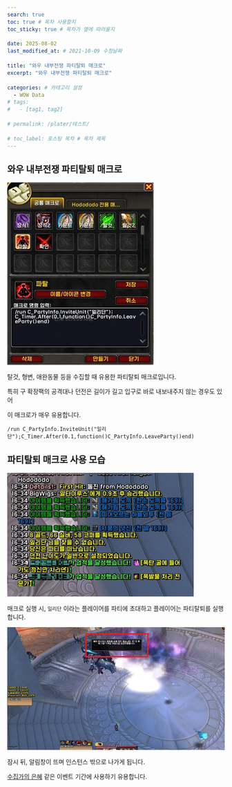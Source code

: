 ```yaml
---
search: true
toc: true # 목차 사용할지
toc_sticky: true # 목차가 옆에 따라올지

date: 2025-08-02
last_modified_at: # 2021-10-09 수정날짜

title: "와우 내부전쟁 파티탈퇴 매크로"
excerpt: "와우 내부전쟁 파티탈퇴 매크로"

categories: # 카테고리 설정
  - WOW Data
# tags:
#   - [tag1, tag2]

# permalink: /plater/테스트/

# toc_label: 포스팅 목차 # 목차 제목
---
```


## 와우 내부전쟁 파티탈퇴 매크로

![이미지 설명](/assets/img/wow/wowdata/partyleave/1.webp)

탈것, 형변, 애완동물 등을 수집할 때 유용한 파티탈퇴 매크로입니다.  

특히 구 확장팩의 공격대나 던전은 길이가 길고 입구로 바로 내보내주지 않는 경우도 있어

이 매크로가 매우 유용합니다.

```  
/run C_PartyInfo.InviteUnit("일리단");C_Timer.After(0.1,function()C_PartyInfo.LeaveParty()end)
```  

## 파티탈퇴 매크로 사용 모습

![이미지 설명](/assets/img/wow/wowdata/partyleave/2.webp)

매크로 실행 시, `일리단` 이라는 플레이어를 파티에 초대하고 플레이어는 파티탈퇴를 실행합니다.

![이미지 설명](/assets/img/wow/wowdata/partyleave/3.webp)

잠시 뒤, 알림창이 뜨며 인스턴스 밖으로 나가게 됩니다.

[수집가의 은혜](https://www.wowhead.com/ko/guide/world-events/collectors-bounty-guide-mounts-rewards) 같은 이벤트 기간에 사용하기 유용합니다.
